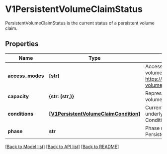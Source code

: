 # V1PersistentVolumeClaimStatus

PersistentVolumeClaimStatus is the current status of a persistent volume claim.

## Properties
Name | Type | Description | Notes
------------ | ------------- | ------------- | -------------
**access_modes** | **[str]** | AccessModes contains the actual access modes the volume backing the PVC has. More info: https://kubernetes.io/docs/concepts/storage/persistent-volumes#access-modes-1 | [optional] 
**capacity** | **{str: (str,)}** | Represents the actual resources of the underlying volume. | [optional] 
**conditions** | [**[V1PersistentVolumeClaimCondition]**](V1PersistentVolumeClaimCondition.md) | Current Condition of persistent volume claim. If underlying persistent volume is being resized then the Condition will be set to &#39;ResizeStarted&#39;. | [optional] 
**phase** | **str** | Phase represents the current phase of PersistentVolumeClaim. | [optional] 

[[Back to Model list]](../README.md#documentation-for-models) [[Back to API list]](../README.md#documentation-for-api-endpoints) [[Back to README]](../README.md)


